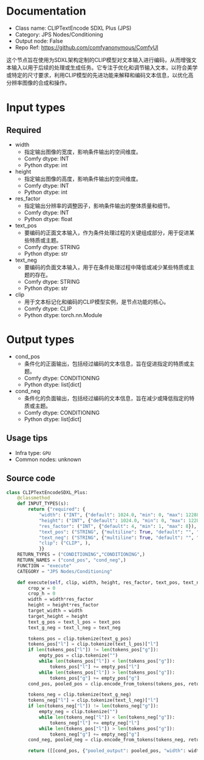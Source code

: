 
# Documentation
- Class name: CLIPTextEncode SDXL Plus (JPS)
- Category: JPS Nodes/Conditioning
- Output node: False
- Repo Ref: https://github.com/comfyanonymous/ComfyUI

这个节点旨在使用为SDXL架构定制的CLIP模型对文本输入进行编码，从而增强文本输入以用于后续的处理或生成任务。它专注于优化和调节输入文本，以符合美学或特定的尺寸要求，利用CLIP模型的先进功能来解释和编码文本信息，以优化高分辨率图像的合成和操作。

# Input types
## Required
- width
    - 指定输出图像的宽度，影响条件输出的空间维度。
    - Comfy dtype: INT
    - Python dtype: int
- height
    - 指定输出图像的高度，影响条件输出的空间维度。
    - Comfy dtype: INT
    - Python dtype: int
- res_factor
    - 指定输出分辨率的调整因子，影响条件输出的整体质量和细节。
    - Comfy dtype: INT
    - Python dtype: float
- text_pos
    - 要编码的正面文本输入，作为条件处理过程的关键组成部分，用于促进某些特质或主题。
    - Comfy dtype: STRING
    - Python dtype: str
- text_neg
    - 要编码的负面文本输入，用于在条件处理过程中降低或减少某些特质或主题的存在。
    - Comfy dtype: STRING
    - Python dtype: str
- clip
    - 用于文本标记化和编码的CLIP模型实例，是节点功能的核心。
    - Comfy dtype: CLIP
    - Python dtype: torch.nn.Module

# Output types
- cond_pos
    - 条件化的正面输出，包括经过编码的文本信息，旨在促进指定的特质或主题。
    - Comfy dtype: CONDITIONING
    - Python dtype: list[dict]
- cond_neg
    - 条件化的负面输出，包括经过编码的文本信息，旨在减少或降低指定的特质或主题。
    - Comfy dtype: CONDITIONING
    - Python dtype: list[dict]


## Usage tips
- Infra type: `GPU`
- Common nodes: unknown


## Source code
```python
class CLIPTextEncodeSDXL_Plus:
    @classmethod
    def INPUT_TYPES(s):
        return {"required": {
            "width": ("INT", {"default": 1024.0, "min": 0, "max": 12288}),
            "height": ("INT", {"default": 1024.0, "min": 0, "max": 12288}),
            "res_factor": ("INT", {"default": 4, "min": 1, "max": 8}),
            "text_pos": ("STRING", {"multiline": True, "default": "", "dynamicPrompts": True}),
            "text_neg": ("STRING", {"multiline": True, "default": "", "dynamicPrompts": True}),
            "clip": ("CLIP", ),
            }}
    RETURN_TYPES = ("CONDITIONING","CONDITIONING",)
    RETURN_NAMES = ("cond_pos", "cond_neg",)
    FUNCTION = "execute"
    CATEGORY = "JPS Nodes/Conditioning"

    def execute(self, clip, width, height, res_factor, text_pos, text_neg):
        crop_w = 0
        crop_h = 0
        width = width*res_factor
        height = height*res_factor
        target_width = width
        target_height = height
        text_g_pos = text_l_pos = text_pos
        text_g_neg = text_l_neg = text_neg

        tokens_pos = clip.tokenize(text_g_pos)
        tokens_pos["l"] = clip.tokenize(text_l_pos)["l"]
        if len(tokens_pos["l"]) != len(tokens_pos["g"]):
            empty_pos = clip.tokenize("")
            while len(tokens_pos["l"]) < len(tokens_pos["g"]):
                tokens_pos["l"] += empty_pos["l"]
            while len(tokens_pos["l"]) > len(tokens_pos["g"]):
                tokens_pos["g"] += empty_pos["g"]
        cond_pos, pooled_pos = clip.encode_from_tokens(tokens_pos, return_pooled=True)

        tokens_neg = clip.tokenize(text_g_neg)
        tokens_neg["l"] = clip.tokenize(text_l_neg)["l"]
        if len(tokens_neg["l"]) != len(tokens_neg["g"]):
            empty_neg = clip.tokenize("")
            while len(tokens_neg["l"]) < len(tokens_neg["g"]):
                tokens_neg["l"] += empty_neg["l"]
            while len(tokens_pos["l"]) > len(tokens_pos["g"]):
                tokens_neg["g"] += empty_neg["g"]
        cond_neg, pooled_neg = clip.encode_from_tokens(tokens_neg, return_pooled=True)

        return ([[cond_pos, {"pooled_output": pooled_pos, "width": width, "height": height, "crop_w": crop_w, "crop_h": crop_h, "target_width": target_width, "target_height": target_height}]], [[cond_neg, {"pooled_output": pooled_neg, "width": width, "height": height, "crop_w": crop_w, "crop_h": crop_h, "target_width": target_width, "target_height": target_height}]])

```
